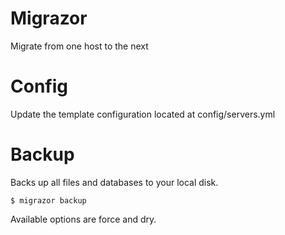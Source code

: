 Migrazor
========

Migrate from one host to the next

Config
======

Update the template configuration located at config/servers.yml

Backup
======

Backs up all files and databases to your local disk.

``$ migrazor backup``

Available options are force and dry.